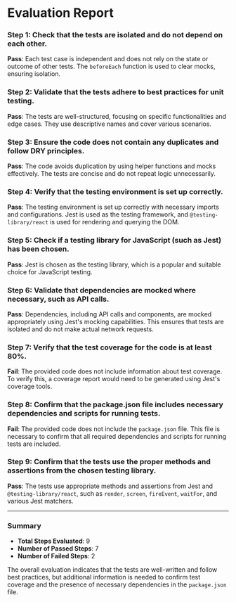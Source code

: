# Evaluation Report

### Step 1: Check that the tests are isolated and do not depend on each other.
**Pass**: Each test case is independent and does not rely on the state or outcome of other tests. The `beforeEach` function is used to clear mocks, ensuring isolation.

### Step 2: Validate that the tests adhere to best practices for unit testing.
**Pass**: The tests are well-structured, focusing on specific functionalities and edge cases. They use descriptive names and cover various scenarios.

### Step 3: Ensure the code does not contain any duplicates and follow DRY principles.
**Pass**: The code avoids duplication by using helper functions and mocks effectively. The tests are concise and do not repeat logic unnecessarily.

### Step 4: Verify that the testing environment is set up correctly.
**Pass**: The testing environment is set up correctly with necessary imports and configurations. Jest is used as the testing framework, and `@testing-library/react` is used for rendering and querying the DOM.

### Step 5: Check if a testing library for JavaScript (such as Jest) has been chosen.
**Pass**: Jest is chosen as the testing library, which is a popular and suitable choice for JavaScript testing.

### Step 6: Validate that dependencies are mocked where necessary, such as API calls.
**Pass**: Dependencies, including API calls and components, are mocked appropriately using Jest's mocking capabilities. This ensures that tests are isolated and do not make actual network requests.

### Step 7: Verify that the test coverage for the code is at least 80%.
**Fail**: The provided code does not include information about test coverage. To verify this, a coverage report would need to be generated using Jest's coverage tools.

### Step 8: Confirm that the package.json file includes necessary dependencies and scripts for running tests.
**Fail**: The provided code does not include the `package.json` file. This file is necessary to confirm that all required dependencies and scripts for running tests are included.

### Step 9: Confirm that the tests use the proper methods and assertions from the chosen testing library.
**Pass**: The tests use appropriate methods and assertions from Jest and `@testing-library/react`, such as `render`, `screen`, `fireEvent`, `waitFor`, and various Jest matchers.

---

### Summary
- **Total Steps Evaluated**: 9
- **Number of Passed Steps**: 7
- **Number of Failed Steps**: 2

The overall evaluation indicates that the tests are well-written and follow best practices, but additional information is needed to confirm test coverage and the presence of necessary dependencies in the `package.json` file.